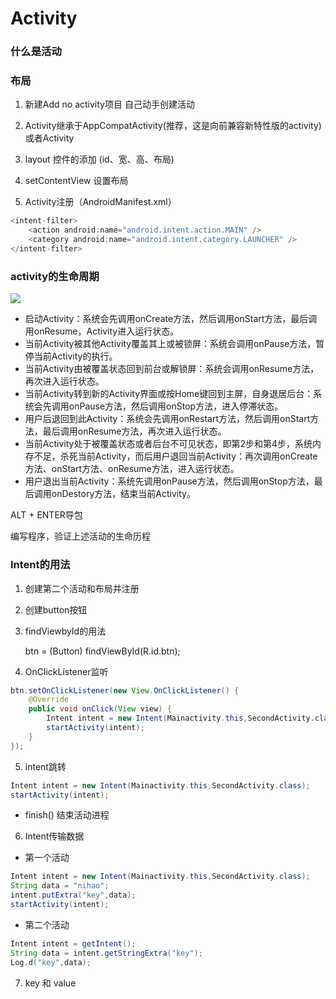 # Activity

### 什么是活动


###  布局


1. 新建Add no activity项目  自己动手创建活动

2. Activity继承于AppCompatActivity(推荐，这是向前兼容新特性版的activity)或者Activity

3.  layout 控件的添加 (id、宽、高、布局)
 
4.  setContentView 设置布局

5.  Activity注册（AndroidManifest.xml）


```java
<intent-filter>
	<action android:name="android.intent.action.MAIN" />
	<category android:name="android.intent.category.LAUNCHER" />
</intent-filter>
```


### activity的生命周期 


![](https://github.com/cswyxiang/Android/blob/master/Activity%20Training/imgs/lifecycle.png?raw=true) 


- 启动Activity：系统会先调用onCreate方法，然后调用onStart方法，最后调用onResume，Activity进入运行状态。
- 当前Activity被其他Activity覆盖其上或被锁屏：系统会调用onPause方法，暂停当前Activity的执行。
- 当前Activity由被覆盖状态回到前台或解锁屏：系统会调用onResume方法，再次进入运行状态。
- 当前Activity转到新的Activity界面或按Home键回到主屏，自身退居后台：系统会先调用onPause方法，然后调用onStop方法，进入停滞状态。
- 用户后退回到此Activity：系统会先调用onRestart方法，然后调用onStart方法，最后调用onResume方法，再次进入运行状态。
- 当前Activity处于被覆盖状态或者后台不可见状态，即第2步和第4步，系统内存不足，杀死当前Activity，而后用户退回当前Activity：再次调用onCreate方法、onStart方法、onResume方法，进入运行状态。
- 用户退出当前Activity：系统先调用onPause方法，然后调用onStop方法，最后调用onDestory方法，结束当前Activity。

ALT + ENTER导包

编写程序，验证上述活动的生命历程


### Intent的用法

1. 创建第二个活动和布局并注册

2. 创建button按钮

3. findViewbyId的用法

	btn = (Button) findViewById(R.id.btn);

4. OnClickListener监听

```java
btn.setOnClickListener(new View.OnClickListener() {
    @Override
    public void onClick(View view) {
        Intent intent = new Intent(Mainactivity.this,SecondActivity.class);
        startActivity(intent);
    }
});
```

5. intent跳转


```java
Intent intent = new Intent(Mainactivity.this,SecondActivity.class);
startActivity(intent);
```

- finish() 结束活动进程

6. Intent传输数据

- 第一个活动

```java
Intent intent = new Intent(Mainactivity.this,SecondActivity.class);
String data = "nihao";
intent.putExtra("key",data);
startActivity(intent);
```

- 第二个活动

```java
Intent intent = getIntent();
String data = intent.getStringExtra("key");
Log.d("key",data);
```
	
7. key 和 value


